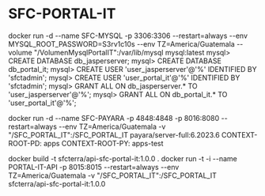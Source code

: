 # SFC-PORTAL-IT

docker run -d --name SFC-MYSQL -p 3306:3306 --restart=always --env MYSQL_ROOT_PASSWORD=S3rv1c10s --env TZ=America/Guatemala --volume "/VolumenMysqlPortalIT":/var/lib/mysql mysql:latest
	mysql> CREATE DATABASE db_jasperserver;
	mysql> CREATE DATABASE db_portal_it;
	mysql> CREATE USER 'user_jasperserver'@'%' IDENTIFIED BY 'sfctadmin';
	mysql> CREATE USER 'user_portal_it'@'%' IDENTIFIED BY 'sfctadmin';
	mysql> GRANT ALL ON db_jasperserver.* TO 'user_jasperserver'@'%';
	mysql> GRANT ALL ON db_portal_it.* TO 'user_portal_it'@'%';

docker run -d --name SFC-PAYARA -p 4848:4848 -p 8016:8080 --restart=always --env TZ=America/Guatemala -v "/SFC_PORTAL_IT":/SFC_PORTAL_IT payara/server-full:6.2023.6
	CONTEXT-ROOT-PD: apps
	CONTEXT-ROOT-PY: apps-test

docker build -t sfcterra/api-sfc-portal-it:1.0.0 .
docker run -t -i --name PORTAL-IT-API -p 8015:8015 --restart=always --env TZ=America/Guatemala -v "/SFC_PORTAL_IT":/SFC_PORTAL_IT sfcterra/api-sfc-portal-it:1.0.0